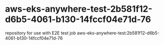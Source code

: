 # aws-eks-anywhere-test-2b581f12-d6b5-4061-b130-14fccf04e71d-76
repository for use with E2E test job aws-eks-anywhere-test:2b581f12-d6b5-4061-b130-14fccf04e71d-76
